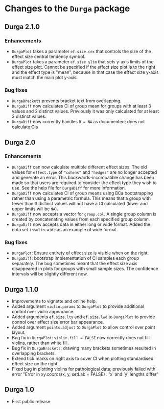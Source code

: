 # Changes to the `Durga` package


## Durga 2.1.0

### Enhancements

* `DurgaPlot` takes a parameter `ef.size.cex` that controls the size of the effect size central tendency symbol.
* `DurgaPlot` takes a parameter `ef.size.ylim` that sets y-axis limits of the effect size plot. Cannot be specified if the effect size plot is to the right and the effect type is "mean", because in that case the effect size y-axis must match the main plot y-axis.

### Bug fixes

* `DurgaBrackets` prevents bracket text from overlapping.
* `DurgaDiff` now calculates CI of group mean for groups with at least 3 values and 2 distinct values. Previously it was only calculated for at least 3 distinct values.
* `DurgaDiff` now correctly handles `R = NA` as documented; does not calculate CIs

## Durga 2.0

### Enhancements

* `DurgaDiff` can now calculate multiple different effect sizes. The old values for `effect.type` of `"cohens"` and `"hedges"` are no longer accepted and generate an error. This backwards-incompatible change has been made so that users are required to consider the effect type they wish to use. See the help file for `DurgaDiff` for more information.
* `DurgaDiff` now calculates CI of group means using BCa bootstrapping rather than using a parametric formula. This means that a group with fewer than 3 distinct values will not have a CI calculated (lower and upper limits will be `NA`).
* `DurgaDiff` now accepts a vector for `group.col`. A single group column is created by concatenating values from each specified group column.
* `DurgaDiff` now accepts data in either long or wide format. Added the data set `insulin.wide` as an example of wide format. 

### Bug fixes

* `DurgaPlot`: Ensure entirety of effect size is visible when on the right.
* `DurgaDiff`: bootstrap implementation of CI samples each group separately. The bug sometimes meant that the effect size axis disappeared in plots for groups with small sample sizes. The confidence intervals will be slightly different now.

## Durga 1.1.0

* Improvements to vignette and online help.
* Added argument `violin.params` to `DurgaPlot` to provide additional control over violin appearance.
* Added arguments `ef.size.lty` and `ef.size.lwd` to `DurgaPlot` to provide control over effect size error bar appearance. 
* Added argument `points.adjust` to `DurgaPlot` to allow control over point layout.
* Bug fix in `DurgaPlot`: `violin.fill = FALSE` now correctly does not fill violins, rather than white fill.
* Bug fix in `DurgaBrackets`; drawing many brackets sometimes resulted in overlapping brackets.
* Extend tick marks on right axis to cover CI when plotting standardised effect size on the right.
* Fixed bug in plotting violins for pathological data; previously failed with error "Error in xy.coords(x, y, setLab = FALSE) : 'x' and 'y' lengths differ"

## Durga 1.0

* First public release
